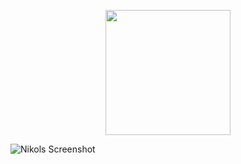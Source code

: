 <p align="center"> 
<img width="200px" src="https://firebasestorage.googleapis.com/v0/b/nikola-ffeaf.appspot.com/o/logo.svg?alt=media&token=1c85c797-f2bb-413c-80d7-b306f5440eb0">
</p>


![Nikols Screenshot](https://firebasestorage.googleapis.com/v0/b/nikola-ffeaf.appspot.com/o/gh.png?alt=media&token=d3efd7ec-f463-4f28-88e7-88954590251a)

